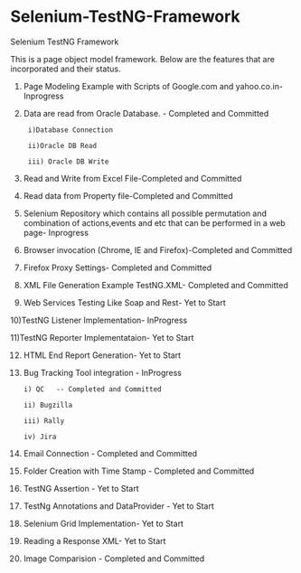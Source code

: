 # Selenium-TestNG-Framework
Selenium TestNG Framework

This is a page object model framework. Below are the features that are incorporated and their status.

1) Page Modeling Example with Scripts of Google.com and yahoo.co.in- Inprogress

2) Data are read from Oracle Database. - Completed and Committed

        i)Database Connection
    
        ii)Oracle DB Read
    
        iii) Oracle DB Write

3) Read and Write from Excel File-Completed and Committed

4) Read data from Property file-Completed and Committed

5) Selenium Repository which contains all possible permutation and  combination of actions,events and etc that can be performed in a web page- Inprogress

6) Browser invocation (Chrome, IE and Firefox)-Completed and Committed

7) Firefox Proxy Settings- Completed and Committed

8) XML File Generation Example TestNG.XML- Completed and Committed

9) Web Services Testing Like Soap and Rest- Yet to Start

10)TestNG Listener Implementation- InProgress

11)TestNG Reporter Implementataion- Yet to Start

12) HTML End Report Generation- Yet to Start

13) Bug Tracking Tool integration - InProgress
        
        i) QC   -- Completed and Committed
        
        ii) Bugzilla
        
        iii) Rally
        
        iv) Jira

14) Email Connection - Completed and Committed

15) Folder Creation with Time Stamp - Completed and Committed

16) TestNG Assertion - Yet to Start

17) TestNg Annotations and DataProvider - Yet to Start 

18) Selenium Grid Implementation- Yet to Start

19) Reading a Response XML- Yet to Start

20) Image Comparision - Completed and Committed
